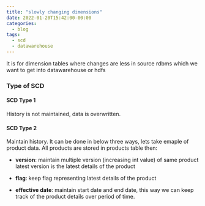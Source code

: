 ```yaml
---
title: "slowly changing dimensions"
date: 2022-01-20T15:42:00-00:00
categories:
  - blog
tags:
  - scd
  - datawarehouse
---
```


It is for dimension tables where changes are less in source rdbms which we want to get into datawarehouse or hdfs


### Type of SCD

#### SCD Type 1

History is not maintained, data is overwritten.


#### SCD Type 2

Maintain history. It can be done in below three ways, lets take emaple of product data. All products are stored in products table then:

  * **version**: maintain multiple version (increasing int value) of same product latest version is the latest details of the product

  * **flag**: keep flag representing latest details of the product

  * **effective date**: maintain start date and end date, this way we can keep track of the product details over period of time.